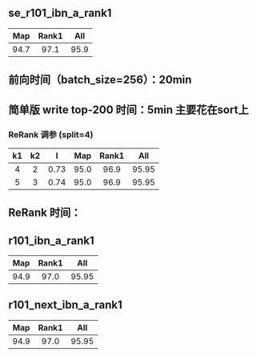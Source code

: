 ## se_r101_ibn_a_rank1
|Map|Rank1|All|
|:------:|:------:|:------:|
|94.7|97.1|95.9|

## 前向时间（batch_size=256）：20min
## 简单版 write top-200 时间：5min 主要花在sort上
### ReRank 调参 (split=4)
|k1|k2|l|Map|Rank1|All|
|:------:|:------:|:------:|:------:|:------:|:------:|
|4|2|0.73|95.0|96.9|95.95|
|5|3|0.74|95.0|96.9|95.95|
## ReRank 时间：
## r101_ibn_a_rank1
|Map|Rank1|All|
|:------:|:------:|:------:|
|94.9|97.0|95.95|
 
## r101_next_ibn_a_rank1
|Map|Rank1|All
|:------:|:------:|:------:|
|94.9|97.0|95.95|
